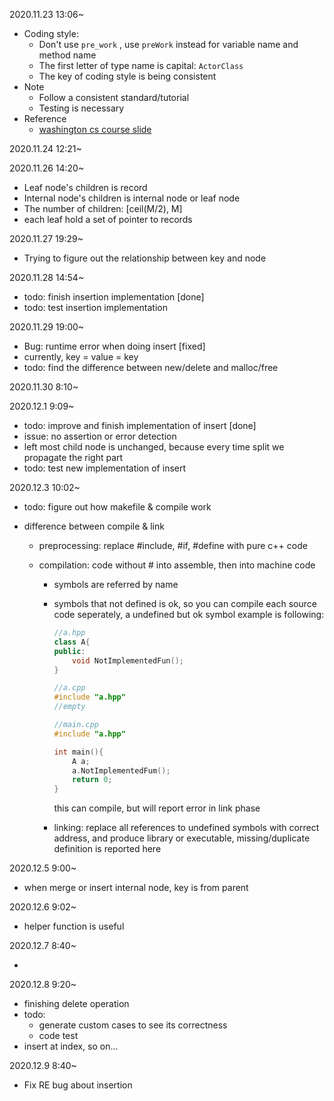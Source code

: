 2020.11.23 13:06~

* Coding style:
  * Don't use ```pre_work``` , use ```preWork``` instead for variable name and method name
  * The first letter of type name is capital: ```ActorClass```
  * The key of coding style is being consistent
* Note
  * Follow a consistent standard/tutorial 
  * Testing is necessary
* Reference
  * [washington cs course slide](https://courses.cs.washington.edu/courses/cse326/09wi/lectures/11-b-trees.pdf)

2020.11.24 12:21~

2020.11.26 14:20~

* Leaf node's children is record
* Internal node's children is internal node or leaf node
* The number of children: [ceil(M/2), M]
* each leaf hold a set of pointer to records

2020.11.27 19:29~

* Trying to figure out the relationship between key and node

2020.11.28 14:54~

* todo: finish insertion implementation [done]
* todo: test insertion implementation

2020.11.29 19:00~

* Bug: runtime error when doing insert [fixed]
* currently, key = value = key
* todo: find the difference between new/delete and malloc/free

2020.11.30 8:10~

2020.12.1 9:09~

* todo: improve and finish implementation of insert [done]
* issue: no assertion or error detection
* left most child node is unchanged, because every time split we propagate the right part
* todo: test new implementation of insert

2020.12.3 10:02~

* todo: figure out how makefile & compile work

* difference between compile & link

  * preprocessing: replace #include, #if, #define with pure c++ code

  * compilation: code without # into assemble, then into machine code

    * symbols are referred by name

    * symbols that not defined is ok, so you can compile each source code seperately, a undefined but ok symbol example is following:

      ```c++
      //a.hpp
      class A{
      public:
          void NotImplementedFun();
      }
      ```

      ```c++
      //a.cpp
      #include "a.hpp"
      //empty
      ```

      ```c++
      //main.cpp
      #include "a.hpp"
      
      int main(){
          A a;
          a.NotImplementedFum();
          return 0;
      }
      ```

      this can compile, but will report error in link phase

    * linking: replace all references to undefined symbols with correct address, and produce library or executable, missing/duplicate definition is reported here

2020.12.5 9:00~

* when merge or insert internal node, key is from parent 

2020.12.6 9:02~

* helper function is useful

2020.12.7 8:40~

* 

2020.12.8 9:20~

* finishing delete operation
* todo:
  * generate custom cases to see its correctness
  * code test
* insert at index, so on...

2020.12.9 8:40~

* Fix RE bug about insertion